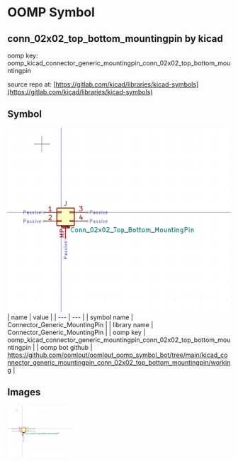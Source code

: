 # OOMP Symbol  
## conn_02x02_top_bottom_mountingpin  by kicad  
  
oomp key: oomp_kicad_connector_generic_mountingpin_conn_02x02_top_bottom_mountingpin  
  
source repo at: [https://gitlab.com/kicad/libraries/kicad-symbols](https://gitlab.com/kicad/libraries/kicad-symbols)  
## Symbol  
  
[![working.png](working_600.png)](working.png)  
| name | value | 
| --- | --- | 
| symbol name | Connector_Generic_MountingPin | 
| library name | Connector_Generic_MountingPin | 
| oomp key | oomp_kicad_connector_generic_mountingpin_conn_02x02_top_bottom_mountingpin | 
| oomp bot github | https://github.com/oomlout/oomlout_oomp_symbol_bot/tree/main/kicad_connector_generic_mountingpin_conn_02x02_top_bottom_mountingpin/working | 
## Images  
  
[![working.png](working_140.png)](working.png)  
